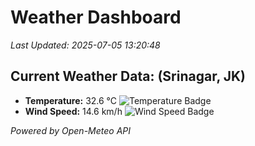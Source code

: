 
# Weather Dashboard

_Last Updated: 2025-07-05 13:20:48_

## Current Weather Data: (Srinagar, JK)
- **Temperature:** 32.6 °C ![Temperature Badge](https://img.shields.io/badge/Temperature-High%20Temp-orange)
- **Wind Speed:** 14.6 km/h ![Wind Speed Badge](https://img.shields.io/badge/Wind%20Speed-Light%20Wind-blue)

*Powered by Open-Meteo API*
